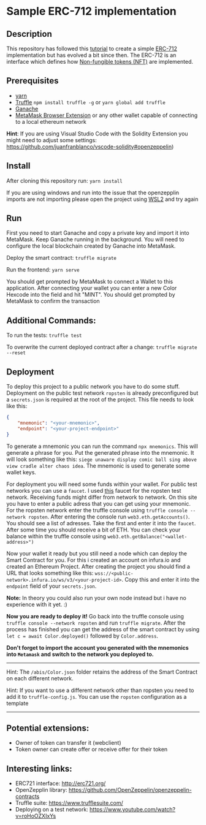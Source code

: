 Sample ERC-712 implementation
===

Description
---

This repository has followed this [tutorial](https://www.youtube.com/watch?v=YPbgjPPC1d0&ab_channel=DappUniversity) to create a simple [ERC-712](http://erc721.org/) implementation but has evolved a bit since then. The ERC-712 is an interface which defines how [Non-fungible tokens (NFT)](https://ethereum.org/en/nft/) are implemented.

Prerequisites
---

+ [yarn](https://classic.yarnpkg.com/lang/en/docs/install/#windows-stable) 
+ [Truffle](https://www.trufflesuite.com/tutorial)
`npm install truffle -g` or `yarn global add truffle`
+ [Ganache](https://www.trufflesuite.com/ganache)
+ [MetaMask Browser Extension](https://chrome.google.com/webstore/detail/metamask/nkbihfbeogaeaoehlefnkodbefgpgknn) or any other wallet capable of connecting to a local ethereum network

<b>Hint</b>: If you are using Visual Studio Code with the Solidity Extension you might need to adjust some settings: https://github.com/juanfranblanco/vscode-solidity#openzeppelin)

Install
---
After cloning this repository run: 
`yarn install`
 
If you are using windows and run into the issue that the openzepplin imports are not importing please open the project using [WSL2](https://docs.microsoft.com/de-de/windows/wsl/install-win10) and try again

Run
---

First you need to start Ganache and copy a private key and import it into MetaMask. Keep Ganache running in the background.
You will need to configure the local blockchain created by Ganache into MetaMask. 

Deploy the smart contract: `truffle migrate`

Run the frontend: `yarn serve` 

You should get prompted by MetaMask to connect a Wallet to this application.
After connecting your wallet you can enter a new Color Hexcode into the field and hit "MINT". You should get prompted by MetaMask to confirm the transaction

Additional Commands:
---

To run the tests: `truffle test`

To overwrite the current deployed contract after a change: `truffle migrate --reset`

Deployment
---
To deploy this project to a public network you have to do some stuff. Deployment on the public test network `ropsten` is already preconfigured but a `secrets.json` is required at the root of the project. This file needs to look like this:

```json
{ 
    "mnemonic": "<your-mnemonic>",
    "endpoint": "<your-project-endpoint>"
}
```

To generate a mnemonic you can run the command `npx mnemonics`. This will generate a phrase for you. Put the generated phrase into the mnemonic. It will look something like this: `siege unaware display comic ball sing above view cradle alter chaos idea`.
The mnemonic is used to generate some wallet keys.

For deployment you will need some funds within your wallet. For public test networks you can use a `faucet`. I used [this](https://faucet.ropsten.be/) faucet for the ropsten test network. Receiving funds might differ from network to network. On this site you have to enter a public adress that you can get using your mnemonic. For the ropsten network enter the truffle console using `truffle console --network ropsten`. After entering the console run `web3.eth.getAccounts()`. You should see a list of adresses. Take the first and enter it into the `faucet`. After some time you should receive a bit of ETH. You can check your balance within the truffle console using `web3.eth.getBalance("<wallet-address>")`

Now your wallet it ready but you still need a node which can deploy the Smart Contract for you. For this i created an account on infura.io and created an Ethereum Project. After creating the project you should find a URL that looks something like this: `wss://<public-network>.infura.io/ws/v3/<your-project-id>`. Copy this and enter it into the `endpoint` field of your `secrets.json`. 

**Note:** In theory you could also run your own node instead but i have no experience with it yet. :)

**Now you are ready to deploy it!** Go back into the truffle console using `truffle console --network ropsten` and run `truffle migrate`. After the process has finished you can get the address of the smart contract by using `let c = await Color.deployed()` followed by `Color.address`. 

**Don't forget to import the account you generated with the mnemonics into `Metamask` and switch to the network  you deployed to.**

---

Hint: The `/abis/Color.json` folder retains the address of the Smart Contract on each different network.

Hint: If you want to use a different network other than ropsten you need to add it to `truffle-config.js`. You can use the `ropsten` configuration as a template

---
Potential extensions:
---
+ Owner of token can transfer it (webclient)
+ Token owner can create offer or receive offer for their token

Interesting links:
---
* ERC721 interface: http://erc721.org/
* OpenZepplin library: https://github.com/OpenZeppelin/openzeppelin-contracts
* Truffle suite: https://www.trufflesuite.com/
* Deploying on a test network: https://www.youtube.com/watch?v=roHoOZXIxYs
